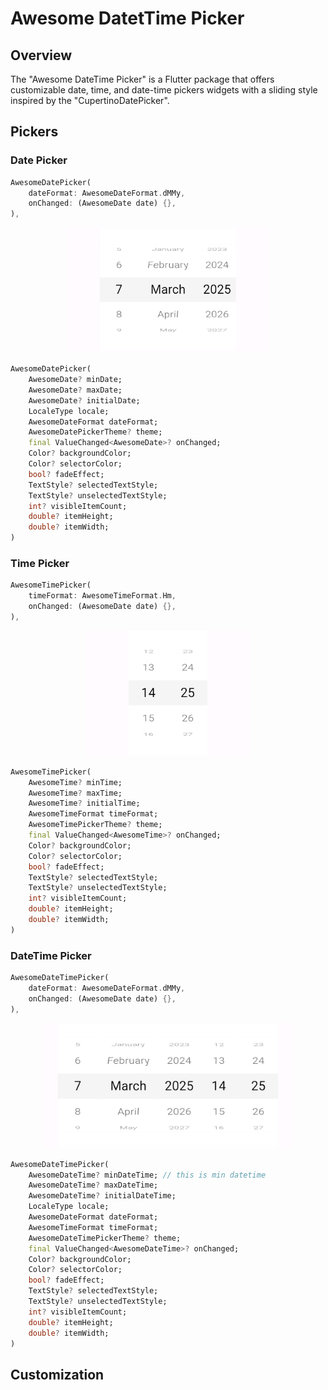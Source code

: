 # Awesome DatetTime Picker

## Overview
The "Awesome DateTime Picker" is a Flutter package that offers customizable date, time, and date-time pickers widgets with a sliding style inspired by the "CupertinoDatePicker".

## Pickers

### Date Picker
```dart
AwesomeDatePicker(
    dateFormat: AwesomeDateFormat.dMMy,
    onChanged: (AwesomeDate date) {},
),
```
<p align="center" width="100%">
    <img src="https://github.com/inesachour/awesome_datetime_picker/blob/master/images/date_picker.jpg?raw=true" height="200">
</p>

```dart
AwesomeDatePicker(
    AwesomeDate? minDate;
    AwesomeDate? maxDate;
    AwesomeDate? initialDate;
    LocaleType locale;
    AwesomeDateFormat dateFormat;
    AwesomeDatePickerTheme? theme;
    final ValueChanged<AwesomeDate>? onChanged;
    Color? backgroundColor;
    Color? selectorColor;
    bool? fadeEffect;
    TextStyle? selectedTextStyle;
    TextStyle? unselectedTextStyle;
    int? visibleItemCount;
    double? itemHeight;
    double? itemWidth;
)
```


### Time Picker
```dart
AwesomeTimePicker(
    timeFormat: AwesomeTimeFormat.Hm,
    onChanged: (AwesomeDate date) {},
),
```
<p align="center" width="100%">
    <img src="https://github.com/inesachour/awesome_datetime_picker/blob/master/images/time_picker.jpg?raw=true" height="200">
</p>

```dart
AwesomeTimePicker(
    AwesomeTime? minTime;
    AwesomeTime? maxTime;
    AwesomeTime? initialTime;
    AwesomeTimeFormat timeFormat;
    AwesomeTimePickerTheme? theme;
    final ValueChanged<AwesomeTime>? onChanged;
    Color? backgroundColor;
    Color? selectorColor;
    bool? fadeEffect;
    TextStyle? selectedTextStyle;
    TextStyle? unselectedTextStyle;
    int? visibleItemCount;
    double? itemHeight;
    double? itemWidth;
)
```


### DateTime Picker
```dart
AwesomeDateTimePicker(
    dateFormat: AwesomeDateFormat.dMMy,
    onChanged: (AwesomeDate date) {},
),
```
<p align="center" width="100%">
    <img src="https://github.com/inesachour/awesome_datetime_picker/blob/master/images/datetime_picker.jpg?raw=true" height="200">
</p>

```dart
AwesomeDateTimePicker(
    AwesomeDateTime? minDateTime; // this is min datetime
    AwesomeDateTime? maxDateTime;
    AwesomeDateTime? initialDateTime;
    LocaleType locale;
    AwesomeDateFormat dateFormat;
    AwesomeTimeFormat timeFormat;
    AwesomeDateTimePickerTheme? theme;
    final ValueChanged<AwesomeDateTime>? onChanged;
    Color? backgroundColor;
    Color? selectorColor;
    bool? fadeEffect;
    TextStyle? selectedTextStyle;
    TextStyle? unselectedTextStyle;
    int? visibleItemCount;
    double? itemHeight;
    double? itemWidth;
)
```

## Customization
###
